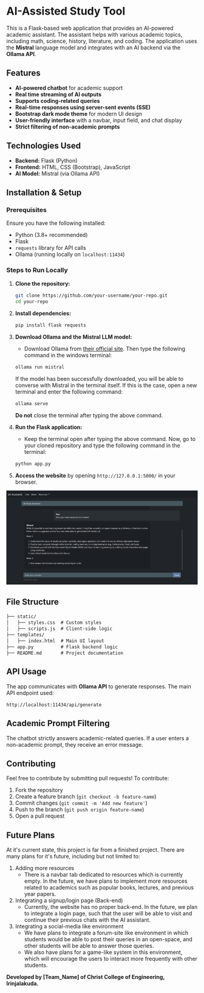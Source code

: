 # AI-Assisted Study Tool

This is a Flask-based web application that provides an AI-powered academic assistant. The assistant helps with various academic topics, including math, science, history, literature, and coding. The application uses the **Mistral** language model and integrates with an AI backend via the **Ollama API**.

## Features
- **AI-powered chatbot** for academic support
- **Real time streaming of AI outputs**
- **Supports coding-related queries**
- **Real-time responses using server-sent events (SSE)**
- **Bootstrap dark mode theme** for modern UI design
- **User-friendly interface** with a navbar, input field, and chat display
- **Strict filtering of non-academic prompts**

## Technologies Used
- **Backend:** Flask (Python)
- **Frontend:** HTML, CSS (Bootstrap), JavaScript
- **AI Model:** Mistral (via Ollama API)

## Installation & Setup
### Prerequisites
Ensure you have the following installed:
- Python (3.8+ recommended)
- Flask
- `requests` library for API calls
- Ollama (running locally on `localhost:11434`)

### Steps to Run Locally
1. **Clone the repository:**
   ```sh
   git clone https://github.com/your-username/your-repo.git
   cd your-repo
   ```
2. **Install dependencies:**
   ```sh
   pip install flask requests
   ```
3. **Download Ollama and the Mistral LLM model:**
     - Download Ollama from [their official site](https://ollama.com/). Then type the following command in the windows terminal:

   ```sh
   ollama run mistral
   ```
   If the model has been successfully downloaded, you will be able to converse with Mistral in the terminal itself. If this is the case, open a new terminal and enter the following command:
   ```sh
   ollama serve
   ```
   **Do not** close the terminal after typing the above command.
4. **Run the Flask application:**
   - Keep the terminal open after typing the above command. Now, go to your cloned repository and type the following command in the terminal:
   ```sh
   python app.py
   ```
5. **Access the website** by opening `http://127.0.0.1:5000/` in your browser.

![Website Preview ](static/images/website-preview.png)
## File Structure
```
├── static/
│   ├── styles.css  # Custom styles
│   ├── scripts.js  # Client-side logic
├── templates/
│   ├── index.html  # Main UI layout
├── app.py          # Flask backend logic
├── README.md       # Project documentation
```

## API Usage
The app communicates with **Ollama API** to generate responses. The main API endpoint used:
```plaintext
http://localhost:11434/api/generate
```

## Academic Prompt Filtering
The chatbot strictly answers academic-related queries. If a user enters a non-academic prompt, they receive an error message.

## Contributing
Feel free to contribute by submitting pull requests! To contribute:
1. Fork the repository
2. Create a feature branch (`git checkout -b feature-name`)
3. Commit changes (`git commit -m 'Add new feature'`)
4. Push to the branch (`git push origin feature-name`)
5. Open a pull request

## Future Plans
At it's current state, this project is far from a finished project. There are many plans for it's future, including but not limited to:
1. Adding more resources
    - There is a navbar tab dedicated to resources which is currently empty. In the future, we have plans to implement more resources related to academics such as popular books, lectures, and previous year papers. 
2. Integrating a signup/login page (Back-end)
    - Currently, the website has no proper back-end. In the future, we plan to integrate a login page, such that the user will be able to visit and continue their previous chats with the AI assistant.
3. Integrating a social-media like environment
    - We have plans to integrate a forum-site like environment in which students would be able to post their queries in an open-space, and other students will be able to answer those queries. 
    - We also have plans for a game-like system in this environment, which will encourage the users to interact more frequently with other students.

**Developed by [Team_Name] of Christ College of Engineering, Irinjalakuda.**